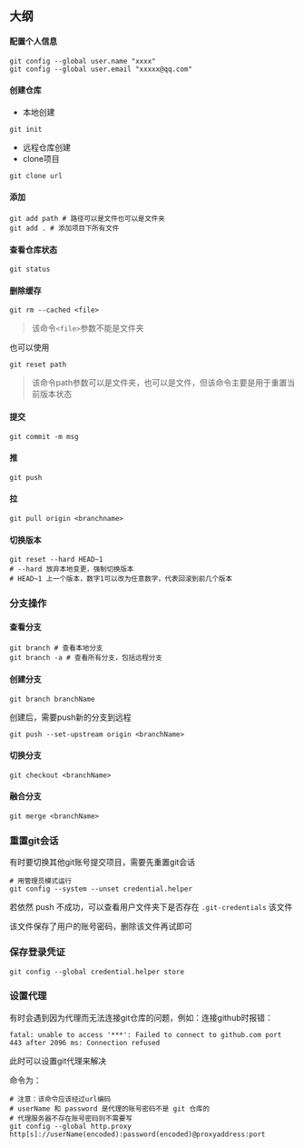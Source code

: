 ## 大纲
#### 配置个人信息
```shell script
git config --global user.name "xxxx"
git config --global user.email "xxxxx@qq.com"
```
#### 创建仓库
- 本地创建
```shell script
git init
```
- 远程仓库创建
- clone项目
```shell script
git clone url
```
#### 添加
```shell script
git add path # 路径可以是文件也可以是文件夹
git add . # 添加项目下所有文件
```
#### 查看仓库状态
```shell script
git status
```
#### 删除缓存
```shell script
git rm --cached <file>
```

> 该命令```<file>```参数不能是文件夹

也可以使用
```shell script
git reset path
```

> 该命令path参数可以是文件夹，也可以是文件，但该命令主要是用于重置当前版本状态
#### 提交
```shell script
git commit -m msg
```
#### 推
```shell script
git push
```
#### 拉
```shell script
git pull origin <branchname>
```
#### 切换版本
```shell script
git reset --hard HEAD~1
# --hard 放弃本地变更，强制切换版本
# HEAD~1 上一个版本，数字1可以改为任意数字，代表回滚到前几个版本
```
### 分支操作
#### 查看分支
```shell script
git branch # 查看本地分支
git branch -a # 查看所有分支，包括远程分支
```
#### 创建分支
```shell script
git branch branchName
```
创建后，需要push新的分支到远程
```shell script
git push --set-upstream origin <branchName>
```
#### 切换分支
```shell script
git checkout <branchName>
```
#### 融合分支
```shell script
git merge <branchName>
```

### 重置git会话
有时要切换其他git账号提交项目，需要先重置git会话
```shell script
# 用管理员模式运行
git config --system --unset credential.helper
```
若依然 push 不成功，可以查看用户文件夹下是否存在 `.git-credentials` 该文件

该文件保存了用户的账号密码，删除该文件再试即可

### 保存登录凭证
```shell script
git config --global credential.helper store
```

### 设置代理
有时会遇到因为代理而无法连接git仓库的问题，例如：连接github时报错：

```shell script
fatal: unable to access '***': Failed to connect to github.com port 443 after 2096 ms: Connection refused
```

此时可以设置git代理来解决

命令为：

```shell script
# 注意：该命令应该经过url编码
# userName 和 password 是代理的账号密码不是 git 仓库的
# 代理服务器不存在账号密码则不需要写
git config --global http.proxy http[s]://userName(encoded):password(encoded)@proxyaddress:port
```